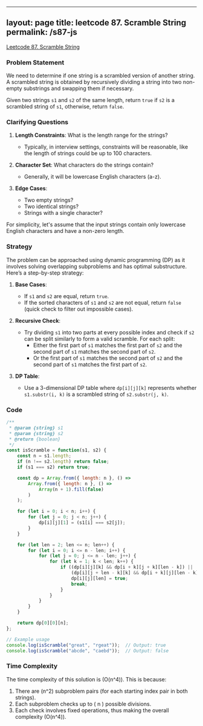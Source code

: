
---
layout: page
title: leetcode 87. Scramble String
permalink: /s87-js
---
[Leetcode 87. Scramble String](https://algoadvance.github.io/algoadvance/l87)
### Problem Statement

We need to determine if one string is a scrambled version of another string. A scrambled string is obtained by recursively dividing a string into two non-empty substrings and swapping them if necessary.

Given two strings `s1` and `s2` of the same length, return `true` if `s2` is a scrambled string of `s1`, otherwise, return `false`.

### Clarifying Questions

1. **Length Constraints**: What is the length range for the strings?
   - Typically, in interview settings, constraints will be reasonable, like the length of strings could be up to 100 characters.

2. **Character Set**: What characters do the strings contain?
   - Generally, it will be lowercase English characters (a-z).

3. **Edge Cases**:
   - Two empty strings?
   - Two identical strings?
   - Strings with a single character?

For simplicity, let's assume that the input strings contain only lowercase English characters and have a non-zero length.

### Strategy

The problem can be approached using dynamic programming (DP) as it involves solving overlapping subproblems and has optimal substructure. Here’s a step-by-step strategy:

1. **Base Cases**:
   - If `s1` and `s2` are equal, return `true`.
   - If the sorted characters of `s1` and `s2` are not equal, return `false` (quick check to filter out impossible cases).

2. **Recursive Check**:
   - Try dividing `s1` into two parts at every possible index and check if `s2` can be split similarly to form a valid scramble. For each split:
     - Either the first part of `s1` matches the first part of `s2` and the second part of `s1` matches the second part of `s2`.
     - Or the first part of `s1` matches the second part of `s2` and the second part of `s1` matches the first part of `s2`.

3. **DP Table**:
   - Use a 3-dimensional DP table where `dp[i][j][k]` represents whether `s1.substr(i, k)` is a scrambled string of `s2.substr(j, k)`.

### Code

```javascript
/**
 * @param {string} s1
 * @param {string} s2
 * @return {boolean}
 */
const isScramble = function(s1, s2) {
    const n = s1.length;
    if (n !== s2.length) return false;
    if (s1 === s2) return true;

    const dp = Array.from({ length: n }, () => 
        Array.from({ length: n }, () => 
            Array(n + 1).fill(false)
        )
    );

    for (let i = 0; i < n; i++) {
        for (let j = 0; j < n; j++) {
            dp[i][j][1] = (s1[i] === s2[j]);
        }
    }

    for (let len = 2; len <= n; len++) {
        for (let i = 0; i <= n - len; i++) {
            for (let j = 0; j <= n - len; j++) {
                for (let k = 1; k < len; k++) {
                    if ((dp[i][j][k] && dp[i + k][j + k][len - k]) ||
                        (dp[i][j + len - k][k] && dp[i + k][j][len - k])) {
                        dp[i][j][len] = true;
                        break;
                    }
                }
            }
        }
    }

    return dp[0][0][n];
};

// Example usage
console.log(isScramble("great", "rgeat"));  // Output: true
console.log(isScramble("abcde", "caebd"));  // Output: false
```

### Time Complexity

The time complexity of this solution is \(O(n^4)\). This is because:
1. There are \(n^2\) subproblem pairs (for each starting index pair in both strings).
2. Each subproblem checks up to \( n \) possible divisions.
3. Each check involves fixed operations, thus making the overall complexity \(O(n^4)\).